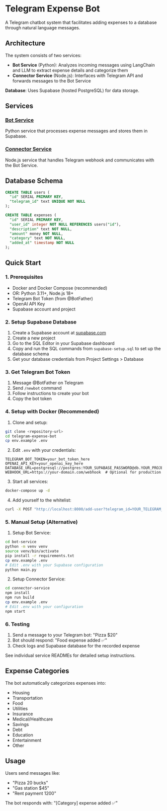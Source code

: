 # Telegram Expense Bot

A Telegram chatbot system that facilitates adding expenses to a database through natural language messages.

## Architecture

The system consists of two services:

- **Bot Service** (Python): Analyzes incoming messages using LangChain and LLM to extract expense details and categorize them
- **Connector Service** (Node.js): Interfaces with Telegram API and forwards messages to the Bot Service

**Database**: Uses Supabase (hosted PostgreSQL) for data storage.

## Services

### [Bot Service](./bot-service)
Python service that processes expense messages and stores them in Supabase.

### [Connector Service](./connector-service)  
Node.js service that handles Telegram webhook and communicates with the Bot Service.

## Database Schema

```sql
CREATE TABLE users (
  "id" SERIAL PRIMARY KEY,
  "telegram_id" text UNIQUE NOT NULL
);

CREATE TABLE expenses (
  "id" SERIAL PRIMARY KEY,
  "user_id" integer NOT NULL REFERENCES users("id"),
  "description" text NOT NULL,
  "amount" money NOT NULL,
  "category" text NOT NULL,
  "added_at" timestamp NOT NULL
);
```

## Quick Start

### 1. Prerequisites
- Docker and Docker Compose (recommended)
- OR: Python 3.11+, Node.js 18+
- Telegram Bot Token (from @BotFather)
- OpenAI API Key
- Supabase account and project

### 2. Setup Supabase Database

1. Create a Supabase account at [supabase.com](https://supabase.com)
2. Create a new project
3. Go to the SQL Editor in your Supabase dashboard
4. Copy and run the SQL commands from `supabase-setup.sql` to set up the database schema
5. Get your database credentials from Project Settings > Database

### 3. Get Telegram Bot Token
1. Message @BotFather on Telegram
2. Send `/newbot` command
3. Follow instructions to create your bot
4. Copy the bot token

### 4. Setup with Docker (Recommended)

1. Clone and setup:
```bash
git clone <repository-url>
cd telegram-expense-bot
cp env.example .env
```

2. Edit `.env` with your credentials:
```env
TELEGRAM_BOT_TOKEN=your_bot_token_here
OPENAI_API_KEY=your_openai_key_here
DATABASE_URL=postgresql://postgres:YOUR_SUPABASE_PASSWORD@db.YOUR_PROJECT_REF.supabase.co:5432/postgres
WEBHOOK_URL=https://your-domain.com/webhook  # Optional for production
```

3. Start all services:
```bash
docker-compose up -d
```

4. Add yourself to the whitelist:
```bash
curl -X POST "http://localhost:8000/add-user?telegram_id=YOUR_TELEGRAM_ID"
```

### 5. Manual Setup (Alternative)

1. Setup Bot Service:
```bash
cd bot-service
python -m venv venv
source venv/bin/activate
pip install -r requirements.txt
cp env.example .env
# Edit .env with your Supabase configuration
python main.py
```

2. Setup Connector Service:
```bash
cd connector-service
npm install
npm run build
cp env.example .env
# Edit .env with your configuration
npm start
```

### 6. Testing
1. Send a message to your Telegram bot: "Pizza $20"
2. Bot should respond: "Food expense added ✅"
3. Check logs and Supabase database for the recorded expense

See individual service READMEs for detailed setup instructions.

## Expense Categories

The bot automatically categorizes expenses into:
- Housing
- Transportation  
- Food
- Utilities
- Insurance
- Medical/Healthcare
- Savings
- Debt
- Education
- Entertainment
- Other

## Usage

Users send messages like:
- "Pizza 20 bucks"
- "Gas station $45"
- "Rent payment 1200"

The bot responds with: "[Category] expense added ✅" 